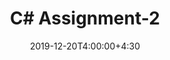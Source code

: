 ---
type: assignment
date: 2019-12-20T4:00:00+4:30
title: C# Assignment-2
pdf: /static_files/assignments/A2.pdf
due: 2019-12-24T23:59:00+3:30
---